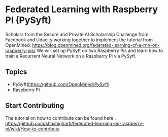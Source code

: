 # Federated Learning with Raspberry PI (PySyft)
Scholars from the Secure and Private AI Scholarship Challenge from Facebook and Udacity working together to implement the tutorial from OpenMined: https://blog.openmined.org/federated-learning-of-a-rnn-on-raspberry-pis/
We will set up PySyft on two Raspberry Pis and learn how to train a Recurrent Neural Network on a Raspberry Pi via PySyft.


## Topics
   - PySyft(https://github.com/OpenMined/PySyft)
   - Raspberry Pi


## Start Contributing
The tutorial on how to contribute can be found here . https://github.com/shashigharti/federated-learning-on-raspberry-pi/wiki/How-to-contribute

